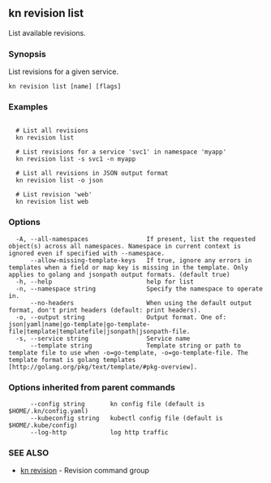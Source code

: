 ## kn revision list

List available revisions.

### Synopsis

List revisions for a given service.

```
kn revision list [name] [flags]
```

### Examples

```

  # List all revisions
  kn revision list

  # List revisions for a service 'svc1' in namespace 'myapp'
  kn revision list -s svc1 -n myapp

  # List all revisions in JSON output format
  kn revision list -o json

  # List revision 'web'
  kn revision list web
```

### Options

```
  -A, --all-namespaces                If present, list the requested object(s) across all namespaces. Namespace in current context is ignored even if specified with --namespace.
      --allow-missing-template-keys   If true, ignore any errors in templates when a field or map key is missing in the template. Only applies to golang and jsonpath output formats. (default true)
  -h, --help                          help for list
  -n, --namespace string              Specify the namespace to operate in.
      --no-headers                    When using the default output format, don't print headers (default: print headers).
  -o, --output string                 Output format. One of: json|yaml|name|go-template|go-template-file|template|templatefile|jsonpath|jsonpath-file.
  -s, --service string                Service name
      --template string               Template string or path to template file to use when -o=go-template, -o=go-template-file. The template format is golang templates [http://golang.org/pkg/text/template/#pkg-overview].
```

### Options inherited from parent commands

```
      --config string       kn config file (default is $HOME/.kn/config.yaml)
      --kubeconfig string   kubectl config file (default is $HOME/.kube/config)
      --log-http            log http traffic
```

### SEE ALSO

* [kn revision](kn_revision.md)	 - Revision command group

